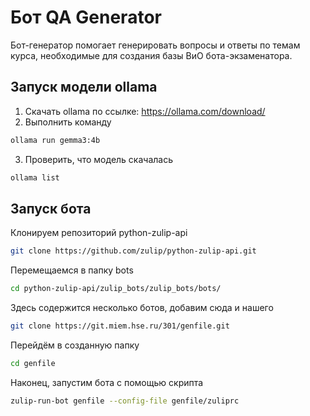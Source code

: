 # Бот QA Generator
Бот-генератор помогает генерировать вопросы и ответы по темам курса, необходимые для создания базы ВиО бота-экзаменатора.

## Запуск модели ollama

1. Скачать ollama по ссылке: https://ollama.com/download/
2. Выполнить команду

```bash
ollama run gemma3:4b
```

3. Проверить, что модель скачалась

```bash
ollama list
```

## Запуск бота

Клонируем репозиторий python-zulip-api

```bash
git clone https://github.com/zulip/python-zulip-api.git
```

Перемещаемся в папку bots

```bash
cd python-zulip-api/zulip_bots/zulip_bots/bots/
```

Здесь содержится несколько ботов, добавим сюда и нашего

```bash
git clone https://git.miem.hse.ru/301/genfile.git
```

Перейдём в созданную папку

```bash
cd genfile
```

Наконец, запустим бота с помощью скрипта

```bash
zulip-run-bot genfile --config-file genfile/zuliprc
```
